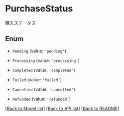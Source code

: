 # PurchaseStatus

購入ステータス

## Enum

- `Pending` (value: `'pending'`)

- `Processing` (value: `'processing'`)

- `Completed` (value: `'completed'`)

- `Failed` (value: `'failed'`)

- `Cancelled` (value: `'cancelled'`)

- `Refunded` (value: `'refunded'`)

[[Back to Model list]](../README.md#documentation-for-models) [[Back to API list]](../README.md#documentation-for-api-endpoints) [[Back to README]](../README.md)
